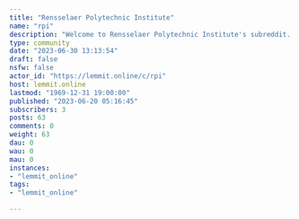 ```yaml
---
title: "Rensselaer Polytechnic Institute" 
name: "rpi"
description: "Welcome to Rensselaer Polytechnic Institute's subreddit. Home of Puckman and the 'Tute Screw."
type: community
date: "2023-06-30 13:13:54"
draft: false
nsfw: false
actor_id: "https://lemmit.online/c/rpi"
host: lemmit.online
lastmod: "1969-12-31 19:00:00"
published: "2023-06-20 05:16:45"
subscribers: 3
posts: 63
comments: 0
weight: 63
dau: 0
wau: 0
mau: 0
instances:
- "lemmit_online"
tags: 
- "lemmit_online"

---
```

